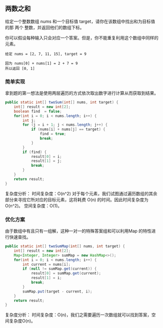 ## 两数之和

给定一个整数数组 nums 和一个目标值 target，请你在该数组中找出和为目标值的那 两个 整数，并返回他们的数组下标。

你可以假设每种输入只会对应一个答案。但是，你不能重复利用这个数组中同样的元素。

```text
给定 nums = [2, 7, 11, 15], target = 9

因为 nums[0] + nums[1] = 2 + 7 = 9
所以返回 [0, 1]
```

### 简单实现

拿到题的第一想法是使用两层遍历的方式依次取出数字进行计算从而获取到结果。

````java
public static int[] twoSum(int[] nums, int target) {
    int[] result = new int[2];
    boolean find  = false;
    for(int i = 0; i < nums.length; i++) {
        int j;
        for (j = i + 1; j < nums.length; j++) {
            if (nums[i] + nums[j] == target) {
                find = true;
                break;
            }
        }
        if (find) {
            result[0] = i;
            result[1] = j;
            break;
        }
    }
    return result;
}
````
复杂度分析： 时间复杂度：O(n^2) 对于每个元素，我们试图通过遍历数组的其余部分来寻找它所对应的目标元素，这将耗费 O(n) 的时间。因此时间复杂度为 O(n^2)。 空间复杂度：O(1)。

### 优化方案

由于数组中有且只有一组解，这种一对一的特殊答案组和可以利用Map 的特性进行快速查找。

````java
public static int[] twoSumMap(int[] nums, int target) {
    int[] result = new int[2];
    Map<Integer, Integer> sumMap = new HashMap<>();
    for(int i = 0; i < nums.length; i++) {
        int current = nums[i];
        if (null != sumMap.get(current)) {
            result[0] = sumMap.get(current);
            result[1] = i;
            break;
        }
        sumMap.put(target - current, i);
    }
    return result;
}
````

复杂度分析： 时间复杂度：O(n)，我们之需要遍历一次数组就可以找到答案，空间复杂度O(n)。

